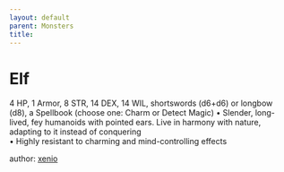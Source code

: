 ```yaml
---
layout: default
parent: Monsters 
title: 
--- 
```

# Elf
4 HP, 1 Armor, 8 STR, 14 DEX, 14 WIL, shortswords (d6+d6) or longbow (d8), a Spellbook (choose one&#58; Charm or Detect Magic)
• Slender, long-lived, fey humanoids with pointed ears. Live in harmony with nature, adapting to it instead of conquering  
• Highly resistant to charming and mind-controlling effects  





author: [xenio](https://xenioinabottle.blogspot.com/2021/02/classic-monsters-for-cairnito-part-1.html) 


